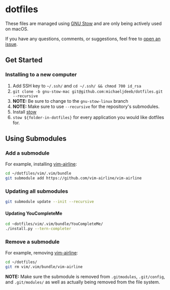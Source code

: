 # dotfiles

These files are managed using [GNU Stow](https://www.gnu.org/software/stow/) and are only being actively used on macOS.

If you have any questions, comments, or suggestions, feel free to [open an issue](https://github.com/michaeljdeeb/dotfiles/issues).

## Get Started

### Installing to a new computer
1. Add SSH key to `~/.ssh/` and `cd ~/.ssh/ && chmod 700 id_rsa`
2. `git clone -b gnu-stow-mac git@github.com:michaeljdeeb/dotfiles.git --recursive`
  1. **NOTE:** Be sure to change to the `gnu-stow-linux` branch
  2. **NOTE:** Make sure to use `--recursive` for the repository's submodules. 
4. Install [stow](https://www.gnu.org/software/stow/)
5. `stow ${folder-in-dotfiles}` for every application you would like dotfiles for.

## Using Submodules

### Add a submodule
For example, installing [vim-airline](https://github.com/vim-airline/vim-airline):
```bash
cd ~/dotfiles/vim/.vim/bundle
git submodule add https://github.com/vim-airline/vim-airline
```

### Updating all submodules
```bash
git submodule update --init --recursive
```

#### Updating YouCompleteMe
```bash
cd ~dotfiles/vim/.vim/bundle/YouCompleteMe/
./install.py --tern-completer
```

### Remove a submodule
For example, removing [vim-airline](https://github.com/vim-airline/vim-airline):
```bash
cd ~/dotfiles/
git rm vim/.vim/bundle/vim-airline
```
**NOTE:** Make sure the submodule is removed from `.gitmodules`, `.git/config`, and `.git/modules/` as well as actually being removed from the file system.
